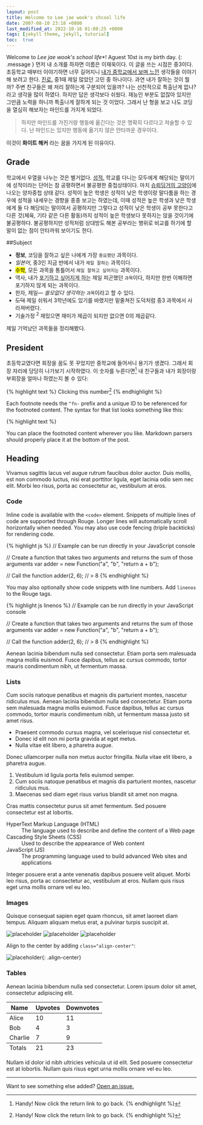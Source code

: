 ```yaml
---
layout: post
title: Welcome to Lee jae wook's shcool life
date: 2007-08-10 23:18 +0800
last_modified_at: 2022-10-16 01:08:25 +0800
tags: [jekyll theme, jekyll, tutorial]
toc:  true
---
```

Welcome to *Lee jae wook's school life**! Aguest 10st is my birth day.
{: .message }
먼저 내 소개를 하자면 이름은 이재욱이다. 이 글을 쓰는 시점은 중3이다.
초등학교 때부터 이야기하면 너무 길어지니 <a href="#">내가 중학교에서 보며 느낀</a> 생각들을 이야기해 보려고 한다. <a href="#">진로.</a> 중1때 제일 많았던 고민 중 하나이다. 과연 내가 잘하는 것이 뭘까? 주변 친구들은 왜 저리 잘하는게 구분되어 있을까? 나는 선천적으로 특출난게 없나? 라고 생각을 많이 하였다. 하지만 답은 생각보다 쉬웠다. 재능인 부분도 없잖아 있지만 그만큼 노력을 하니까 특출나게 잘하게 되는 것 이었다. 그래서 난 형을 보고 나도 코딩을 열심히 해보자는 마인드를 가지게 되었다.

> 하지만 마인드를 가진거랑 행동에 옮긴다는 것은 명확히 다르다고 저술할 수 있다. 난 마인드는 있지만 행동에 옮기지 않은 안타까운 경우이다.

이것이 **화이트 해커** 라는 꿈을 가지게 된 이유이다.

## Grade
학교에서 우열을 나누는 것은 별거없다. <a href="#">성적.</a> 학교를 다니는 모두에게 해당되는 말이기에 성적이라는 단어는 참 공평하면서 불공평한 중첩상태이다. 마치 [슈뢰딩거의 고양이](https://www.ksakosmos.com/post/%EC%A3%BD%EC%96%B4%EC%9E%88%EC%9C%BC%EB%A9%B4%EC%84%9C%EB%8F%84-%EC%82%B4%EC%95%84%EC%9E%88%EB%8A%94-%EA%B3%A0%EC%96%91%EC%9D%B4-%EC%8A%88%EB%A2%B0%EB%94%A9%EA%B1%B0%EC%9D%98-%EA%B3%A0%EC%96%91%EC%9D%B4)에 나오는 양자중첩 상태 같다.
성적이 높은 학생은 성적이 낮은 학생이랑 말다툼을 하는 경우에 성적을 내세우는 경향을 종종 보고는 하였는데, 이때 성적은 높은 학생과 낮은 학생에게 둘 다 해당되는 말이여서 공평하지만 그렇다고 성적이 낮은 학생이 공부 못한다고 다른 것(체육, 기타 같은 다른 활동)까지 성적이 높은 학생보다 못하지는 않을 것이기에 불공평하다. 불공평하지만 성적처럼 상대방도 해본 공부라는 행위로 비교를 하기에 할 말이 없는 점이 안타까워 보이기도 한다.

##Subject
- **정보**, 코딩을 잘하고 싶은 나에게 가장 `중요했던` 과목이다.
- *일본어*, 중3인 지금 반에서 내가 `제일 잘하는` 과목이다.
- <mark>수학</mark>, 모든 과목을 통틀어서 `제일 잘하고 싶어지는` 과목이다.
- 역사, 내가 <abbr title="HyperText Markup Langage">포기하고 싶어지게 하는</abbr> 제일 피곤했던 `과목`이다, 하지만 한번 이해하면 포기하지 않게 되는 과목이다.
- 한자, 제일<cite>&mdash; 쓸모없다 생각하는</cite> `과목`이라고 할 수 있다.
- <del>도덕</del> 제일 쉬워서 3학년에도 있기를 바랬지만 밑줄쳐진 도덕처럼 중3 과목에서 사라져버렸다.
- 기술가정 <sup>2</sup> 재밌으면 재미가 제곱이 되지만 없으면 0의 제곱같다.

제일 기억났던 과목들을 정리해봤다.

## President

초등학교였다면 회장을 꿈도 못 꾸었지만 중학교에 들어서니 용기가 생겼다. 그래서 회장 자리에 당당히 나가보기 시작하였다. 이 숫자를 누른다면[^fn-sample_footnote] 내 친구들과 내가 회장이랑 부회장을 얼마나 하였는지 볼 수 있다:

{% highlight text %}
Clicking this number[^fn-sample_footnote]
{% endhighlight %}

Each footnote needs the `^fn-` prefix and a unique ID to be referenced for the footnoted content. The syntax for that list looks something like this:

{% highlight text %}
[^fn-sample_footnote]: Handy! Now click the return link to go back.
{% endhighlight %}

You can place the footnoted content wherever you like. Markdown parsers should properly place it at the bottom of the post.

## Heading

Vivamus sagittis lacus vel augue rutrum faucibus dolor auctor. Duis mollis, est non commodo luctus, nisi erat porttitor ligula, eget lacinia odio sem nec elit. Morbi leo risus, porta ac consectetur ac, vestibulum at eros.

### Code

Inline code is available with the `<code>` element. Snippets of multiple lines of code are supported through Rouge. Longer lines will automatically scroll horizontally when needed. You may also use code fencing (triple backticks) for rendering code.

{% highlight js %}
// Example can be run directly in your JavaScript console

// Create a function that takes two arguments and returns the sum of those arguments
var adder = new Function("a", "b", "return a + b");

// Call the function
adder(2, 6);
// > 8
{% endhighlight %}

You may also optionally show code snippets with line numbers. Add `linenos` to the Rouge tags.

{% highlight js linenos %}
// Example can be run directly in your JavaScript console

// Create a function that takes two arguments and returns the sum of those arguments
var adder = new Function("a", "b", "return a + b");

// Call the function
adder(2, 6);
// > 8
{% endhighlight %}

Aenean lacinia bibendum nulla sed consectetur. Etiam porta sem malesuada magna mollis euismod. Fusce dapibus, tellus ac cursus commodo, tortor mauris condimentum nibh, ut fermentum massa.

### Lists

Cum sociis natoque penatibus et magnis dis parturient montes, nascetur ridiculus mus. Aenean lacinia bibendum nulla sed consectetur. Etiam porta sem malesuada magna mollis euismod. Fusce dapibus, tellus ac cursus commodo, tortor mauris condimentum nibh, ut fermentum massa justo sit amet risus.

- Praesent commodo cursus magna, vel scelerisque nisl consectetur et.
- Donec id elit non mi porta gravida at eget metus.
- Nulla vitae elit libero, a pharetra augue.

Donec ullamcorper nulla non metus auctor fringilla. Nulla vitae elit libero, a pharetra augue.

1. Vestibulum id ligula porta felis euismod semper.
2. Cum sociis natoque penatibus et magnis dis parturient montes, nascetur ridiculus mus.
3. Maecenas sed diam eget risus varius blandit sit amet non magna.

Cras mattis consectetur purus sit amet fermentum. Sed posuere consectetur est at lobortis.

<dl>
  <dt>HyperText Markup Language (HTML)</dt>
  <dd>The language used to describe and define the content of a Web page</dd>

  <dt>Cascading Style Sheets (CSS)</dt>
  <dd>Used to describe the appearance of Web content</dd>

  <dt>JavaScript (JS)</dt>
  <dd>The programming language used to build advanced Web sites and applications</dd>
</dl>

Integer posuere erat a ante venenatis dapibus posuere velit aliquet. Morbi leo risus, porta ac consectetur ac, vestibulum at eros. Nullam quis risus eget urna mollis ornare vel eu leo.

### Images

Quisque consequat sapien eget quam rhoncus, sit amet laoreet diam tempus. Aliquam aliquam metus erat, a pulvinar turpis suscipit at.

![placeholder](http://placehold.it/800x400 "Large example image")
![placeholder](http://placehold.it/400x200 "Medium example image")
![placeholder](http://placehold.it/200x200 "Small example image")

Align to the center by adding `class="align-center"`:

![placeholder](http://placehold.it/400x200 "Medium example image"){: .align-center}

### Tables

Aenean lacinia bibendum nulla sed consectetur. Lorem ipsum dolor sit amet, consectetur adipiscing elit.

<table>
  <thead>
    <tr>
      <th>Name</th>
      <th>Upvotes</th>
      <th>Downvotes</th>
    </tr>
  </thead>
  <tfoot>
    <tr>
      <td>Totals</td>
      <td>21</td>
      <td>23</td>
    </tr>
  </tfoot>
  <tbody>
    <tr>
      <td>Alice</td>
      <td>10</td>
      <td>11</td>
    </tr>
    <tr>
      <td>Bob</td>
      <td>4</td>
      <td>3</td>
    </tr>
    <tr>
      <td>Charlie</td>
      <td>7</td>
      <td>9</td>
    </tr>
  </tbody>
</table>

Nullam id dolor id nibh ultricies vehicula ut id elit. Sed posuere consectetur est at lobortis. Nullam quis risus eget urna mollis ornare vel eu leo.

-----

Want to see something else added? <a href="https://github.com/vszhub/not-pure-poole/issues/new">Open an issue.</a>

[^fn-sample_footnote]: Handy! Now click the return link to go back.
